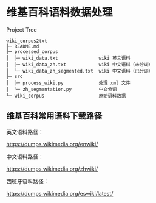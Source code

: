 # 维基百科语料数据处理

Project Tree
```
wiki_corpus2txt
├─ README.md
├─ processed_corpus
│  ├─ wiki_data.txt               wiki 英文语料
│  ├─ wiki_data_zh.txt            wiki 中文语料（未分词）
│  └─ wiki_data_zh_segmented.txt  wiki 中文语料（已分词）
├─ src
│  ├─ process_wiki.py             处理 xml 文件
│  └─ zh_segmentation.py          中文分词
└─ wiki_corpus                    原始语料数据
```

## 维基百科常用语料下载路径

英文语料路径：

https://dumps.wikimedia.org/enwiki/

中文语料路径：

https://dumps.wikimedia.org/zhwiki/

西班牙语料路径：

https://dumps.wikimedia.org/eswiki/latest/